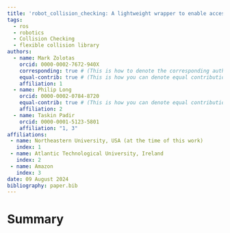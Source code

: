 ```yaml
---
title: 'robot_collision_checking: A lightweight wrapper to enable access to FCL (flexible collision library) via ROS and ROS 2'
tags:
  - ros
  - robotics
  - Collision Checking
  - flexible collision library
authors:
  - name: Mark Zolotas
    orcid: 0000-0002-7672-940X
    corresponding: true # (This is how to denote the corresponding author)
    equal-contrib: true # (This is how you can denote equal contributions between multiple authors)
    affiliation: 1
  - name: Philip Long
    orcid: 0000-0002-0784-8720
    equal-contrib: true # (This is how you can denote equal contributions between multiple authors)
    affiliation: 2
  - name: Taskin Padir
    orcid: 0000-0001-5123-5801
    affiliation: "1, 3"
affiliations:
 - name: Northeastern University, USA (at the time of this work)
   index: 1
 - name: Atlantic Technological University, Ireland
   index: 2
 - name: Amazon
   index: 3
date: 09 August 2024
bibliography: paper.bib
---
```


# Summary

